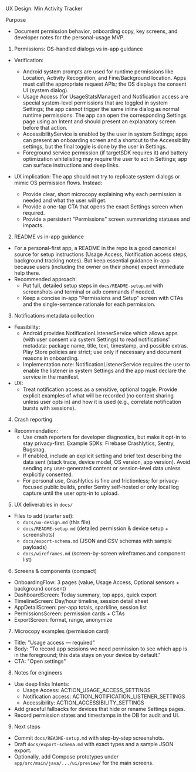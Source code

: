 UX Design: Min Activity Tracker

Purpose
- Document permission behavior, onboarding copy, key screens, and developer notes for the personal-usage MVP.

1. Permissions: OS-handled dialogs vs in-app guidance
- Verification:
  - Android system prompts are used for runtime permissions like Location, Activity Recognition, and Fine/Background location. Apps must call the appropriate request APIs; the OS displays the consent UI (system dialog).
  - Usage Access (for UsageStatsManager) and Notification access are special system-level permissions that are toggled in system Settings; the app cannot trigger the same inline dialog as normal runtime permissions. The app can open the corresponding Settings page using an Intent and should present an explanatory screen before that action.
  - AccessibilityService is enabled by the user in system Settings; apps can present an onboarding screen and a shortcut to the Accessibility settings, but the final toggle is done by the user in Settings.
  - Foreground service permission (if targetSDK requires it) and battery optimization whitelisting may require the user to act in Settings; app can surface instructions and deep links.

- UX implication: The app should not try to replicate system dialogs or mimic OS permission flows. Instead:
  - Provide clear, short microcopy explaining why each permission is needed and what the user will get.
  - Provide a one-tap CTA that opens the exact Settings screen when required.
  - Provide a persistent "Permissions" screen summarizing statuses and impacts.

2. README vs in-app guidance
- For a personal-first app, a README in the repo is a good canonical source for setup instructions (Usage Access, Notification access steps, background tracking notes). But keep essential guidance in-app because users (including the owner on their phone) expect immediate help there.
- Recommended approach:
  - Put full, detailed setup steps in `docs/README-setup.md` with screenshots and terminal or adb commands if needed.
  - Keep a concise in-app "Permissions and Setup" screen with CTAs and the single-sentence rationale for each permission.

3. Notifications metadata collection
- Feasibility:
  - Android provides NotificationListenerService which allows apps (with user consent via system Settings) to read notifications' metadata: package name, title, text, timestamp, and possible extras. Play Store policies are strict; use only if necessary and document reasons in onboarding.
  - Implementation note: NotificationListenerService requires the user to enable the listener in system Settings and the app must declare the service in the manifest.
- UX:
  - Treat notification access as a sensitive, optional toggle. Provide explicit examples of what will be recorded (no content sharing unless user opts in) and how it is used (e.g., correlate notification bursts with sessions).

4. Crash reporting
- Recommendation:
  - Use crash reporters for developer diagnostics, but make it opt-in to stay privacy-first. Example SDKs: Firebase Crashlytics, Sentry, Bugsnag.
  - If enabled, include an explicit setting and brief text describing the data sent (stack trace, device model, OS version, app version). Avoid sending any user-generated content or session-level data unless explicitly consented.
  - For personal use, Crashlytics is fine and frictionless; for privacy-focused public builds, prefer Sentry self-hosted or only local log capture until the user opts-in to upload.

5. UX deliverables in `docs/`
- Files to add (starter set):
  - `docs/ux-design.md` (this file)
  - `docs/README-setup.md` (detailed permission & device setup + screenshots)
  - `docs/export-schema.md` (JSON and CSV schemas with sample payloads)
  - `docs/wireframes.md` (screen-by-screen wireframes and component list)

6. Screens & components (compact)
- OnboardingFlow: 3 pages (value, Usage Access, Optional sensors + background consent)
- DashboardScreen: Today summary, top apps, quick export
- TimelineScreen: Day/hour timeline, session detail sheet
- AppDetailScreen: per-app totals, sparkline, session list
- PermissionsScreen: permission cards + CTAs
- ExportScreen: format, range, anonymize

7. Microcopy examples (permission card)
- Title: "Usage access — required"
- Body: "To record app sessions we need permission to see which app is in the foreground; this data stays on your device by default." 
- CTA: "Open settings"

8. Notes for engineers
- Use deep links Intents:
  - Usage Access: ACTION_USAGE_ACCESS_SETTINGS
  - Notification access: ACTION_NOTIFICATION_LISTENER_SETTINGS
  - Accessibility: ACTION_ACCESSIBILITY_SETTINGS
- Add graceful fallbacks for devices that hide or rename Settings pages.
- Record permission states and timestamps in the DB for audit and UI.

9. Next steps
- Commit `docs/README-setup.md` with step-by-step screenshots.
- Draft `docs/export-schema.md` with exact types and a sample JSON export.
- Optionally, add Compose prototypes under `app/src/main/java/.../ui/preview/` for the main screens.

